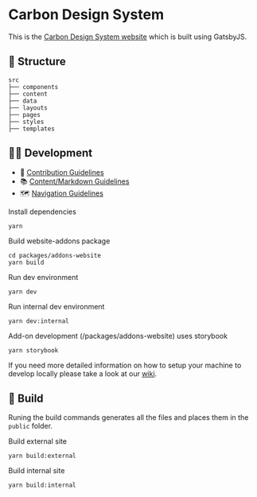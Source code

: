 # Carbon Design System

This is the [Carbon Design System website](http://www.carbondesignsystem.com) which is built using GatsbyJS.

## 📂 Structure

```
src
├── components
├── content
├── data
├── layouts
├── pages
├── styles
├── templates
```

## 👩‍💻 Development

- 🤝 [Contribution Guidelines](.github/CONTRIBUTING.md)
- 📚 [Content/Markdown Guidelines](docs/CONTENT.md)
- 🗺 [Navigation Guidelines](docs/NAVIGATION.md)

Install dependencies

```
yarn
```

Build website-addons package
```
cd packages/addons-website
yarn build
```

Run dev environment

```
yarn dev
```

Run internal dev environment

```
yarn dev:internal
```

Add-on development (/packages/addons-website) uses storybook

```
yarn storybook
```

If you need more detailed information on how to setup your machine to develop locally please take a look at our [wiki](https://github.com/carbon-design-system/carbon-website-gatsby/wiki).

## 🚀 Build

Runing the build commands generates all the files and places them in the `public` folder. 

Build external site

```
yarn build:external
```

Build internal site

```
yarn build:internal
```
